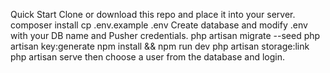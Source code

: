 Quick Start
Clone or download this repo and place it into your server.
composer install 
cp .env.example .env 
Create database and modify .env with your DB name and Pusher credentials.
php artisan migrate --seed
php artisan key:generate
npm install && npm run dev
php artisan storage:link
php artisan serve
then choose a user from the database and login.
